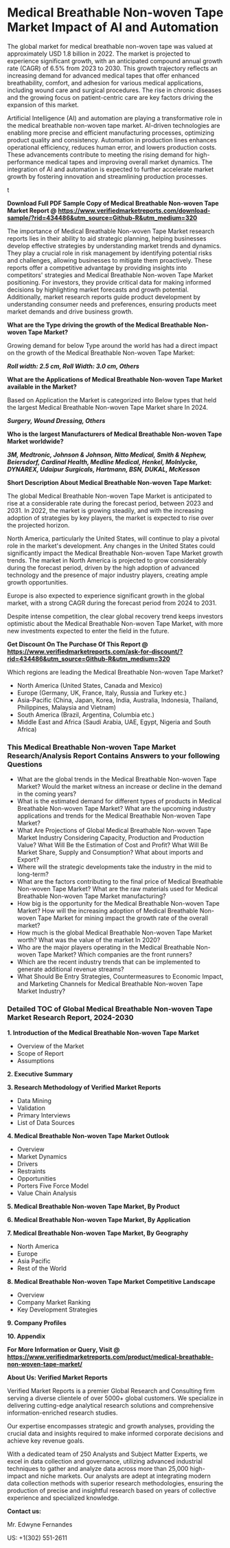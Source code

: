 <meta name="title" content="Global Medical Breathable Non-woven Tape Market Impact of AI and Automation"><meta name="description" content="The global market for medical breathable non-woven tape was valued at approximately USD 1.8 billion in 2022. The market is projected to experience significant growth, "><meta name="title" content="Medical Breathable Non-woven Tape Market Size, Share, Scope, Trends, Growth, Opportunities, Analysis, Forecast"><h1>Medical Breathable Non-woven Tape Market Impact of AI and Automation</h1><p>The global market for medical breathable non-woven tape was valued at approximately USD 1.8 billion in 2022. The market is projected to experience significant growth, with an anticipated compound annual growth rate (CAGR) of 6.5% from 2023 to 2030. This growth trajectory reflects an increasing demand for advanced medical tapes that offer enhanced breathability, comfort, and adhesion for various medical applications, including wound care and surgical procedures. The rise in chronic diseases and the growing focus on patient-centric care are key factors driving the expansion of this market.</p><p>Artificial Intelligence (AI) and automation are playing a transformative role in the medical breathable non-woven tape market. AI-driven technologies are enabling more precise and efficient manufacturing processes, optimizing product quality and consistency. Automation in production lines enhances operational efficiency, reduces human error, and lowers production costs. These advancements contribute to meeting the rising demand for high-performance medical tapes and improving overall market dynamics. The integration of AI and automation is expected to further accelerate market growth by fostering innovation and streamlining production processes.</p>t</p><p id="" class=""><strong>Download Full PDF Sample Copy of Medical Breathable Non-woven Tape Market Report @ <a href="https://www.verifiedmarketreports.com/download-sample/?rid=434486&utm_source=Github-R&utm_medium=320" target="_blank">https://www.verifiedmarketreports.com/download-sample/?rid=434486&utm_source=Github-R&utm_medium=320</a></strong></p><p>The importance of&nbsp;Medical Breathable Non-woven Tape Market research reports lies in their ability to aid strategic planning, helping businesses develop effective strategies by understanding market trends and dynamics. They play a crucial role in risk management by identifying potential risks and challenges, allowing businesses to mitigate them proactively. These reports offer a competitive advantage by providing insights into competitors' strategies and Medical Breathable Non-woven Tape Market positioning. For investors, they provide critical data for making informed decisions by highlighting market forecasts and growth potential. Additionally, market research reports guide product development by understanding consumer needs and preferences, ensuring products meet market demands and drive business growth.</p><p><strong>What are the&nbsp;Type driving the growth of the Medical Breathable Non-woven Tape Market?</strong></p><p id="" class="">Growing demand for below Type around the world has had a direct impact on the growth of the Medical Breathable Non-woven Tape Market:</p><em><strong>Roll width: 2.5 cm, Roll Width: 3.0 cm, Others</strong></em></p><strong>What are the&nbsp;Applications&nbsp;of Medical Breathable Non-woven Tape Market available in the Market?</strong></p><p id="" class="">Based on Application the Market is categorized into Below types that held the largest Medical Breathable Non-woven Tape Market share In 2024.</p><em><strong>Surgery, Wound Dressing, Others</strong></em></p><strong>Who is the largest Manufacturers of Medical Breathable Non-woven Tape Market worldwide?</strong></p><p><em><strong>3M, Medtronic, Johnson & Johnson, Nitto Medical, Smith & Nephew, Beiersdorf, Cardinal Health, Medline Medical, Henkel, Molnlycke, DYNAREX, Udaipur Surgicals, Hartmann, BSN, DUKAL, McKesson</strong></em></p><p id="" class=""><strong>Short Description About Medical Breathable Non-woven Tape Market:</strong></p><p>The global Medical Breathable Non-woven Tape Market is anticipated to rise at a considerable rate during the forecast period, between 2023 and 2031. In 2022, the market is growing steadily, and with the increasing adoption of strategies by key players, the market is expected to rise over the projected horizon.</p><p>North America, particularly the United States, will continue to play a pivotal role in the market's development. Any changes in the United States could significantly impact the Medical Breathable Non-woven Tape Market growth trends. The market in North America is projected to grow considerably during the forecast period, driven by the high adoption of advanced technology and the presence of major industry players, creating ample growth opportunities.</p><p>Europe is also expected to experience significant growth in the global market, with a strong CAGR during the forecast period from 2024 to 2031.</p><p>Despite intense competition, the clear global recovery trend keeps investors optimistic about the Medical Breathable Non-woven Tape Market, with more new investments expected to enter the field in the future.</p><p id="" class=""><strong>Get Discount On The Purchase Of This Report @ <a href="https://www.verifiedmarketreports.com/ask-for-discount/?rid=434486&utm_source=Github-R&utm_medium=320" target="_blank">https://www.verifiedmarketreports.com/ask-for-discount/?rid=434486&utm_source=Github-R&utm_medium=320</a></strong></p>Which regions are leading the Medical Breathable Non-woven Tape Market?</p><ul><li>North America (United States, Canada and Mexico)</li><li>Europe (Germany, UK, France, Italy, Russia and Turkey etc.)</li><li>Asia-Pacific (China, Japan, Korea, India, Australia, Indonesia, Thailand, Philippines, Malaysia and Vietnam)</li><li>South America (Brazil, Argentina, Columbia etc.)</li><li>Middle East and Africa (Saudi Arabia, UAE, Egypt, Nigeria and South Africa)</li></ul><h3 id="" class="">This Medical Breathable Non-woven Tape Market Research/Analysis Report Contains Answers to your following Questions</h3><ul><li>What are the global trends in the Medical Breathable Non-woven Tape Market? Would the market witness an increase or decline in the demand in the coming years?</li><li>What is the estimated demand for different types of products in Medical Breathable Non-woven Tape Market? What are the upcoming industry applications and trends for the Medical Breathable Non-woven Tape Market?</li><li>What Are Projections of Global Medical Breathable Non-woven Tape Market Industry Considering Capacity, Production and Production Value? What Will Be the Estimation of Cost and Profit? What Will Be Market Share, Supply and Consumption? What about imports and Export?</li><li>Where will the strategic developments take the industry in the mid to long-term?</li><li>What are the factors contributing to the final price of Medical Breathable Non-woven Tape Market? What are the raw materials used for Medical Breathable Non-woven Tape Market manufacturing?</li><li>How big is the opportunity for the Medical Breathable Non-woven Tape Market? How will the increasing adoption of Medical Breathable Non-woven Tape Market for mining impact the growth rate of the overall market?</li><li>How much is the global Medical Breathable Non-woven Tape Market worth? What was the value of the market In 2020?</li><li>Who are the major players operating in the Medical Breathable Non-woven Tape Market? Which companies are the front runners?</li><li>Which are the recent industry trends that can be implemented to generate additional revenue streams?</li><li>What Should Be Entry Strategies, Countermeasures to Economic Impact, and Marketing Channels for Medical Breathable Non-woven Tape Market Industry?</li></ul><h3 id="" class="">Detailed TOC of Global Medical Breathable Non-woven Tape Market Research Report, 2024-2030</h3><p id="" class=""><strong>1. Introduction of the Medical Breathable Non-woven Tape Market</strong></p><ul><li>Overview of the Market</li><li>Scope of Report</li><li>Assumptions</li></ul><p id="" class=""><strong>2. Executive Summary</strong></p><p id="" class=""><strong>3. Research Methodology of Verified Market Reports</strong></p><ul><li>Data Mining</li><li>Validation</li><li>Primary Interviews</li><li>List of Data Sources</li></ul><p id="" class=""><strong>4. Medical Breathable Non-woven Tape Market Outlook</strong></p><ul><li>Overview</li><li>Market Dynamics</li><li>Drivers</li><li>Restraints</li><li>Opportunities</li><li>Porters Five Force Model</li><li>Value Chain Analysis</li></ul><p id="" class=""><strong>5. Medical Breathable Non-woven Tape Market, By Product</strong></p><p id="" class=""><strong>6. Medical Breathable Non-woven Tape Market, By Application</strong></p><p id="" class=""><strong>7. Medical Breathable Non-woven Tape Market, By Geography</strong></p><ul><li>North America</li><li>Europe</li><li>Asia Pacific</li><li>Rest of the World</li></ul><p id="" class=""><strong>8. Medical Breathable Non-woven Tape Market Competitive Landscape</strong></p><ul><li>Overview</li><li>Company Market Ranking</li><li>Key Development Strategies</li></ul><p id="" class=""><strong>9. Company Profiles</strong></p><p id="" class=""><strong>10. Appendix</strong></p><p id="" class=""><strong>For More Information or Query, Visit @ <a href="https://www.verifiedmarketreports.com/product/medical-breathable-non-woven-tape-market/" target="_blank">https://www.verifiedmarketreports.com/product/medical-breathable-non-woven-tape-market/</a></strong></p><p id="" class=""><strong>About Us: Verified Market Reports</strong></p><p id="" class="">Verified Market Reports is a premier Global Research and Consulting firm serving a diverse clientele of over 5000+ global customers. We specialize in delivering cutting-edge analytical research solutions and comprehensive information-enriched research studies.</p><p id="" class="">Our expertise encompasses strategic and growth analyses, providing the crucial data and insights required to make informed corporate decisions and achieve key revenue goals.</p><p id="" class="">With a dedicated team of 250 Analysts and Subject Matter Experts, we excel in data collection and governance, utilizing advanced industrial techniques to gather and analyze data across more than 25,000 high-impact and niche markets. Our analysts are adept at integrating modern data collection methods with superior research methodologies, ensuring the production of precise and insightful research based on years of collective experience and specialized knowledge.</p><p id="" class=""><strong>Contact us:</strong></p><p id="" class="">Mr. Edwyne Fernandes</p><p id="" class="">US: +1(302) 551-2611</p>